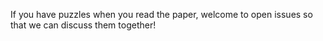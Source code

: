If you have puzzles when you read the paper, welcome to open issues so that we can discuss them together!

